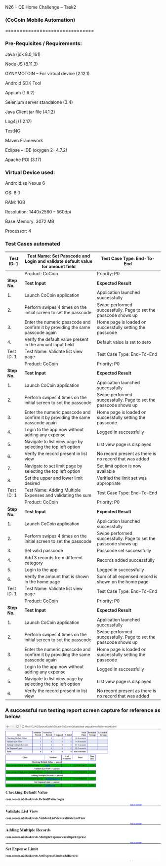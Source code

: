 N26 – QE Home Challenge – Task2 
### (CoCoin Mobile Automation)
===============================

### **Pre-Requisites / Requirements**:

Java (jdk 8.0_161)

Node JS (8.11.3)

GYNYMOTOIN – For virtual device (2.12.1)

Android SDK Tool

Appium (1.6.2)

Selenium server standalone (3.4)

Java Client jar file (4.1.2)

Log4j (1.2.17)

TestNG

Maven Framework

Eclipse – IDE (oxygen 2- 4.7.2)

Apache POI (3.17)


### **Virtual Device used:**

Android:ss Nexus 6

OS: 8.0

RAM: 1GB

Resolution: 1440x2560 – 560dpi

Base Memory: 3072 MB

Processor: 4


### **Test Cases automated**

| Test ID: 1   | Test Name: Set Passcode and Login and validate default value for amount field  | Test Case Type: End-To-End                                      |
|--------------|--------------------------------------------------------------------------------|-----------------------------------------------------------------|
|              | Product: CoCoin                                                                | Priority: P0                                                    |
| **Step No.** | **Test Input**                                                                 | **Expected Result**                                             |
| 1.           | Launch CoCoin application                                                      | Application launched successfully                               |
| 2.           | Perform swipes 4 times on the initial screen to set the passcode               | Swipe performed successfully. Page to set the passcode shows up |
| 3.           | Enter the numeric passcode and confirm it by providing the same passcode again | Home page is loaded on successfully setting the passcode        |
| 4.           | Verify the default value present in the amount input field                     | Default value is set to sero                                    |
| Test ID: 1   | Test Name: Validate list view page                                             | Test Case Type: End-To-End                                      |
|              | Product: CoCoin                                                                | Priority: P0                                                    |
| **Step No.** | **Test Input**                                                                 | **Expected Result**                                             |
| 1.           | Launch CoCoin application                                                      | Application launched successfully                               |
| 2.           | Perform swipes 4 times on the initial screen to set the passcode               | Swipe performed successfully. Page to set the passcode shows up |
| 3.           | Enter the numeric passcode and confirm it by providing the same passcode again | Home page is loaded on successfully setting the passcode        |
| 4.           | Login to the app now without adding any expense                                | Logged in successfully                                          |
| 5.           | Navigate to list view page by selecting the top left option                    | List view page is displayed                                     |
| 6.           | Verify the record present in list view                                         | No record present as there is no record that was added          |
| 7.           | Navigate to set limit page by selecting the top left option                    | Set limit option is now available                               |
| 8.           | Set the upper and lower limit desired                                          | Verified the limit set was appropriate                          |
| Test ID: 1   | Test Name: Adding Multiple Expenses and validating the sum                     | Test Case Type: End-To-End                                      |
|              | Product: CoCoin                                                                | Priority: P0                                                    |
| **Step No.** | **Test Input**                                                                 | **Expected Result**                                             |
| 1.           | Launch CoCoin application                                                      | Application launched successfully                               |
| 2.           | Perform swipes 4 times on the initial screen to set the passcode               | Swipe performed successfully. Page to set the passcode shows up |
| 3.           | Set valid passcode                                                             | Passcode set successfully                                       |
| 4.           | Add 3 records from different category                                          | Records added successfully                                      |
| 5.           | Login to the app                                                               | Logged in successfully                                          |
| 6.           | Verify the amount that is shown in the home page                               | Sum of all expensed record is shown on the home page            |
| Test ID: 1   | Test Name: Validate list view page                                             | Test Case Type: End-To-End                                      |
|              | Product: CoCoin                                                                | Priority: P0                                                    |
| **Step No.** | **Test Input**                                                                 | **Expected Result**                                             |
| 1.           | Launch CoCoin application                                                      | Application launched successfully                               |
| 2.           | Perform swipes 4 times on the initial screen to set the passcode               | Swipe performed successfully. Page to set the passcode shows up |
| 3.           | Enter the numeric passcode and confirm it by providing the same passcode again | Home page is loaded on successfully setting the passcode        |
| 4.           | Login to the app now without adding any expense                                | Logged in successfully                                          |
| 5.           | Navigate to list view page by selecting the top left option                    | List view page is displayed                                     |
| 6.           | Verify the record present in list view                                         | No record present as there is no record that was added          |


### **A successful run testing report screen capture for reference as below:**


![](media/aff82327936f0fb7230fc9131f847ef2.png)

